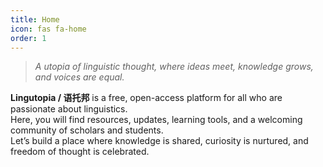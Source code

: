 ```yaml
---
title: Home
icon: fas fa-home
order: 1
---
```


> *A utopia of linguistic thought, where ideas meet, knowledge grows, and voices are equal.*

**Lingutopia / 语托邦** is a free, open-access platform for all who are passionate about linguistics.  
Here, you will find resources, updates, learning tools, and a welcoming community of scholars and students.  
Let’s build a place where knowledge is shared, curiosity is nurtured, and freedom of thought is celebrated.

